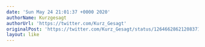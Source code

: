 ```yaml
---
date: 'Sun May 24 21:01:37 +0000 2020'
authorName: Kurzgesagt
authorUrl: 'https://twitter.com/Kurz_Gesagt'
originalPost: 'https://twitter.com/Kurz_Gesagt/status/1264662862120837120'
layout: like
---
```

